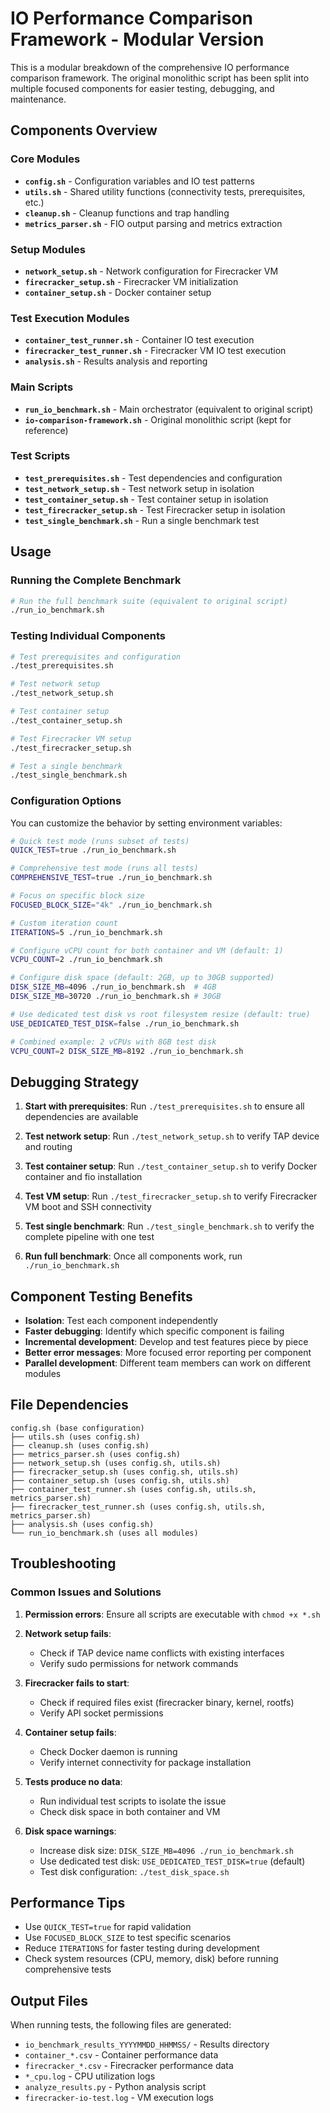# IO Performance Comparison Framework - Modular Version

This is a modular breakdown of the comprehensive IO performance comparison framework. The original monolithic script has been split into multiple focused components for easier testing, debugging, and maintenance.

## Components Overview

### Core Modules
- **`config.sh`** - Configuration variables and IO test patterns
- **`utils.sh`** - Shared utility functions (connectivity tests, prerequisites, etc.)
- **`cleanup.sh`** - Cleanup functions and trap handling
- **`metrics_parser.sh`** - FIO output parsing and metrics extraction

### Setup Modules
- **`network_setup.sh`** - Network configuration for Firecracker VM
- **`firecracker_setup.sh`** - Firecracker VM initialization
- **`container_setup.sh`** - Docker container setup

### Test Execution Modules
- **`container_test_runner.sh`** - Container IO test execution
- **`firecracker_test_runner.sh`** - Firecracker VM IO test execution
- **`analysis.sh`** - Results analysis and reporting

### Main Scripts
- **`run_io_benchmark.sh`** - Main orchestrator (equivalent to original script)
- **`io-comparison-framework.sh`** - Original monolithic script (kept for reference)

### Test Scripts
- **`test_prerequisites.sh`** - Test dependencies and configuration
- **`test_network_setup.sh`** - Test network setup in isolation
- **`test_container_setup.sh`** - Test container setup in isolation
- **`test_firecracker_setup.sh`** - Test Firecracker setup in isolation
- **`test_single_benchmark.sh`** - Run a single benchmark test

## Usage

### Running the Complete Benchmark
```bash
# Run the full benchmark suite (equivalent to original script)
./run_io_benchmark.sh
```

### Testing Individual Components
```bash
# Test prerequisites and configuration
./test_prerequisites.sh

# Test network setup
./test_network_setup.sh

# Test container setup
./test_container_setup.sh

# Test Firecracker VM setup  
./test_firecracker_setup.sh

# Test a single benchmark
./test_single_benchmark.sh
```

### Configuration Options
You can customize the behavior by setting environment variables:

```bash
# Quick test mode (runs subset of tests)
QUICK_TEST=true ./run_io_benchmark.sh

# Comprehensive test mode (runs all tests)
COMPREHENSIVE_TEST=true ./run_io_benchmark.sh

# Focus on specific block size
FOCUSED_BLOCK_SIZE="4k" ./run_io_benchmark.sh

# Custom iteration count
ITERATIONS=5 ./run_io_benchmark.sh

# Configure vCPU count for both container and VM (default: 1)
VCPU_COUNT=2 ./run_io_benchmark.sh

# Configure disk space (default: 2GB, up to 30GB supported)
DISK_SIZE_MB=4096 ./run_io_benchmark.sh  # 4GB
DISK_SIZE_MB=30720 ./run_io_benchmark.sh # 30GB

# Use dedicated test disk vs root filesystem resize (default: true)
USE_DEDICATED_TEST_DISK=false ./run_io_benchmark.sh

# Combined example: 2 vCPUs with 8GB test disk
VCPU_COUNT=2 DISK_SIZE_MB=8192 ./run_io_benchmark.sh
```

## Debugging Strategy

1. **Start with prerequisites**: Run `./test_prerequisites.sh` to ensure all dependencies are available

2. **Test network setup**: Run `./test_network_setup.sh` to verify TAP device and routing

3. **Test container setup**: Run `./test_container_setup.sh` to verify Docker container and fio installation

4. **Test VM setup**: Run `./test_firecracker_setup.sh` to verify Firecracker VM boot and SSH connectivity

5. **Test single benchmark**: Run `./test_single_benchmark.sh` to verify the complete pipeline with one test

6. **Run full benchmark**: Once all components work, run `./run_io_benchmark.sh`

## Component Testing Benefits

- **Isolation**: Test each component independently
- **Faster debugging**: Identify which specific component is failing
- **Incremental development**: Develop and test features piece by piece
- **Better error messages**: More focused error reporting per component
- **Parallel development**: Different team members can work on different modules

## File Dependencies

```
config.sh (base configuration)
├── utils.sh (uses config.sh)
├── cleanup.sh (uses config.sh)
├── metrics_parser.sh (uses config.sh)
├── network_setup.sh (uses config.sh, utils.sh)
├── firecracker_setup.sh (uses config.sh, utils.sh)
├── container_setup.sh (uses config.sh, utils.sh)
├── container_test_runner.sh (uses config.sh, utils.sh, metrics_parser.sh)
├── firecracker_test_runner.sh (uses config.sh, utils.sh, metrics_parser.sh)
├── analysis.sh (uses config.sh)
└── run_io_benchmark.sh (uses all modules)
```

## Troubleshooting

### Common Issues and Solutions

1. **Permission errors**: Ensure all scripts are executable with `chmod +x *.sh`

2. **Network setup fails**: 
   - Check if TAP device name conflicts with existing interfaces
   - Verify sudo permissions for network commands

3. **Firecracker fails to start**:
   - Check if required files exist (firecracker binary, kernel, rootfs)
   - Verify API socket permissions

4. **Container setup fails**:
   - Check Docker daemon is running
   - Verify internet connectivity for package installation

5. **Tests produce no data**:
   - Run individual test scripts to isolate the issue
   - Check disk space in both container and VM

6. **Disk space warnings**:
   - Increase disk size: `DISK_SIZE_MB=4096 ./run_io_benchmark.sh`
   - Use dedicated test disk: `USE_DEDICATED_TEST_DISK=true` (default)
   - Test disk configuration: `./test_disk_space.sh`

## Performance Tips

- Use `QUICK_TEST=true` for rapid validation
- Use `FOCUSED_BLOCK_SIZE` to test specific scenarios
- Reduce `ITERATIONS` for faster testing during development
- Check system resources (CPU, memory, disk) before running comprehensive tests

## Output Files

When running tests, the following files are generated:
- `io_benchmark_results_YYYYMMDD_HHMMSS/` - Results directory
- `container_*.csv` - Container performance data
- `firecracker_*.csv` - Firecracker performance data  
- `*_cpu.log` - CPU utilization logs
- `analyze_results.py` - Python analysis script
- `firecracker-io-test.log` - VM execution logs
